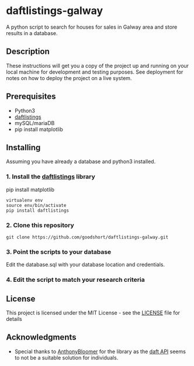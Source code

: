# daftlistings-galway
A python script to search for houses for sales in Galway area and store results in a database.

## Description

These instructions will get you a copy of the project up and running on your local machine for development and testing purposes. See deployment for notes on how to deploy the project on a live system.

## Prerequisites

- Python3
- [daftlistings](https://github.com/AnthonyBloomer/daftlistings)
- mySQL/mariaDB
- pip install matplotlib

## Installing

Assuming you have already a database and python3 installed.

### 1. Install the [daftlistings](https://github.com/AnthonyBloomer/daftlistings) library

pip install matplotlib

```
virtualenv env
source env/bin/activate
pip install daftlistings
```

### 2. Clone this repository

```
git clone https://github.com/goodshort/daftlistings-galway.git
```

### 3. Point the scripts to your database
Edit the database.sql with your database location and credentials.

### 4. Edit the script to match your research criteria

## License

This project is licensed under the MIT License - see the [LICENSE](LICENSE) file for details

## Acknowledgments

- Special thanks to [AnthonyBloomer](https://github.com/AnthonyBloomer) for the library as the [daft API](https://api.daft.ie/doc/) seems to not be a suitable solution for individuals.
